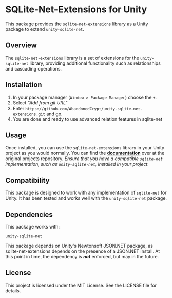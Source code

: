 # SQLite-Net-Extensions for Unity

This package provides the `sqlite-net-extensions` library as a Unity package to extend `unity-sqlite-net`.

## Overview

The `sqlite-net-extensions` library is a set of extensions for the `unity-sqlite-net` library, providing additional functionality such as relationships and cascading operations.

## Installation

1. In your package manager (`Window > Package Manager`) choose the `+`.
2. Select *"Add from git URL"*
3. Enter `https://github.com/AbandonedCrypt/unity-sqlite-net-extensions.git` and go.
4. You are done and ready to use advanced relation features in sqlite-net

## Usage

Once installed, you can use the `sqlite-net-extensions` library in your Unity project as you would normally. You can find the **[documentation](https://github.com/media-tools/sqlite-net-extensions)** over at the original projects repository.
*Ensure that you have a compatible `sqlite-net` implementation, such as `unity-sqlite-net`, installed in your project.*

## Compatibility

This package is designed to work with any implementation of `sqlite-net` for Unity. It has been tested and works well with the `unity-sqlite-net` package.

## Dependencies

This package works with:

`unity-sqlite-net`

This package depends on Unity's Newtonsoft JSON.NET package, as sqlite-net-extensions depends on the presence of a JSON.NET install. At this point in time, the dependency is ***not*** enforced, but may in the future.

## License

This project is licensed under the MIT License. See the LICENSE file for details.
